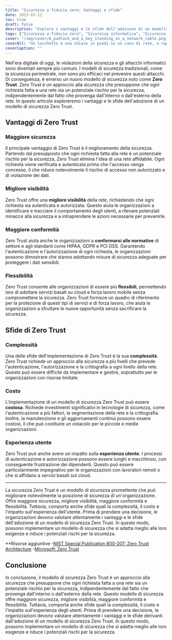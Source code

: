 ```yaml
---
title: "Sicurezza a fiducia zero: Vantaggi e sfide"
date: 2023-03-12
toc: true
draft: false
description: "Esplora i vantaggi e le sfide dell'adozione di un modello di sicurezza Zero Trust nell'era digitale odierna."
tags: ["Sicurezza a fiducia zero", "Sicurezza informatica", "Sicurezza di rete", "Sicurezza in-the-cloud", "Protezione dei dati", "Modello di sicurezza", "Autenticazione", "Autorizzazione", "Crittografia", "Compliance", "HIPAA", "GDPR", "PCI DSS", "Esperienza utente", "Costo", "Complessità", "Sicurezza a più livelli", "Visibilità", "Flessibilità", "Violazioni della sicurezza"]
cover: "/img/cover/A_padlock_and_a_key_standing_on_a_network_cable.png"
coverAlt: "Un lucchetto e una chiave in piedi su un cavo di rete, a rappresentare simbolicamente la Zero Trust Security."
coverCaption: ""
---
```


Nell'era digitale di oggi, le violazioni della sicurezza e gli attacchi informatici sono diventati sempre più comuni. I modelli di sicurezza tradizionali, come la sicurezza perimetrale, non sono più efficaci nel prevenire questi attacchi. Di conseguenza, è emerso un nuovo modello di sicurezza noto come **Zero Trust**. Zero Trust è un approccio alla sicurezza che presuppone che ogni richiesta fatta a una rete sia un potenziale rischio per la sicurezza, indipendentemente dal fatto che provenga dall'interno o dall'esterno della rete. In questo articolo esploreremo i vantaggi e le sfide dell'adozione di un modello di sicurezza Zero Trust.

## Vantaggi di Zero Trust

### Maggiore sicurezza

Il principale vantaggio di Zero Trust è il miglioramento della sicurezza. Partendo dal presupposto che ogni richiesta fatta alla rete è un potenziale rischio per la sicurezza, Zero Trust elimina l'idea di una rete affidabile. Ogni richiesta viene verificata e autenticata prima che l'accesso venga concesso, il che riduce notevolmente il rischio di accesso non autorizzato e di violazione dei dati.

### Migliore visibilità

Zero Trust offre una **migliore visibilità** della rete, richiedendo che ogni richiesta sia autenticata e autorizzata. Questo aiuta le organizzazioni a identificare e tracciare il comportamento degli utenti, a rilevare potenziali minacce alla sicurezza e a intraprendere le azioni necessarie per prevenirle.

### Maggiore conformità

Zero Trust aiuta anche le organizzazioni a **conformarsi alle normative** di settore e agli standard come HIPAA, GDPR e PCI DSS. Garantendo l'autenticazione e l'autorizzazione di ogni richiesta, le organizzazioni possono dimostrare che stanno adottando misure di sicurezza adeguate per proteggere i dati sensibili.

### Flessibilità

Zero Trust consente alle organizzazioni di essere più **flessibili**, permettendo loro di adottare servizi basati su cloud e forza lavoro mobile senza compromettere la sicurezza. Zero Trust fornisce un quadro di riferimento per la protezione di questi tipi di servizi e di forza lavoro, che aiuta le organizzazioni a sfruttare le nuove opportunità senza sacrificare la sicurezza.

## Sfide di Zero Trust

### Complessità

Una delle sfide dell'implementazione di Zero Trust è la sua **complessità**. Zero Trust richiede un approccio alla sicurezza a più livelli che prevede l'autenticazione, l'autorizzazione e la crittografia a ogni livello della rete. Questo può essere difficile da implementare e gestire, soprattutto per le organizzazioni con risorse limitate.

### Costo

L'implementazione di un modello di sicurezza Zero Trust può essere **costosa**. Richiede investimenti significativi in tecnologie di sicurezza, come l'autenticazione a più fattori, la segmentazione della rete e la crittografia. Inoltre, la manutenzione e gli aggiornamenti continui possono essere costosi, il che può costituire un ostacolo per le piccole e medie organizzazioni.

### Esperienza utente

Zero Trust può anche avere un impatto sulla **esperienza utente**. I processi di autenticazione e autorizzazione possono essere lunghi e macchinosi, con conseguente frustrazione dei dipendenti. Questo può essere particolarmente impegnativo per le organizzazioni con lavoratori remoti o che si affidano a servizi basati sul cloud.

______

La sicurezza Zero Trust è un modello di sicurezza promettente che può migliorare notevolmente la posizione di sicurezza di un'organizzazione. Offre maggiore sicurezza, migliore visibilità, maggiore conformità e flessibilità. Tuttavia, comporta anche sfide quali la complessità, il costo e l'impatto sull'esperienza dell'utente. Prima di prendere una decisione, le organizzazioni devono valutare attentamente i vantaggi e le sfide dell'adozione di un modello di sicurezza Zero Trust. In questo modo, possono implementare un modello di sicurezza che si adatta meglio alle loro esigenze e riduce i potenziali rischi per la sicurezza.

**Risorse aggiuntive
-[NIST Special Publication 800-207: Zero Trust Architecture](https://csrc.nist.gov/publications/detail/sp/800-207/final)
-[Microsoft: Zero Trust](https://www.microsoft.com/en-us/security/business/zero-trust)

## Conclusione

In conclusione, il modello di sicurezza Zero Trust è un approccio alla sicurezza che presuppone che ogni richiesta fatta a una rete sia un potenziale rischio per la sicurezza, indipendentemente dal fatto che provenga dall'interno o dall'esterno della rete. Questo modello di sicurezza offre maggiore sicurezza, migliore visibilità, maggiore conformità e flessibilità. Tuttavia, comporta anche sfide quali la complessità, il costo e l'impatto sull'esperienza degli utenti. Prima di prendere una decisione, le organizzazioni devono valutare attentamente i vantaggi e le sfide derivanti dall'adozione di un modello di sicurezza Zero Trust. In questo modo, possono implementare un modello di sicurezza che si adatta meglio alle loro esigenze e riduce i potenziali rischi per la sicurezza.
